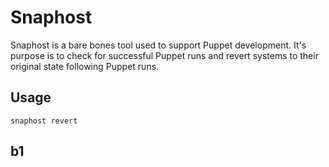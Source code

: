 # Snaphost

Snaphost is a bare bones tool used to support Puppet development. It's purpose is to check for successful Puppet runs and revert systems to their original state following Puppet runs.

## Usage

`snaphost revert`

## b1
